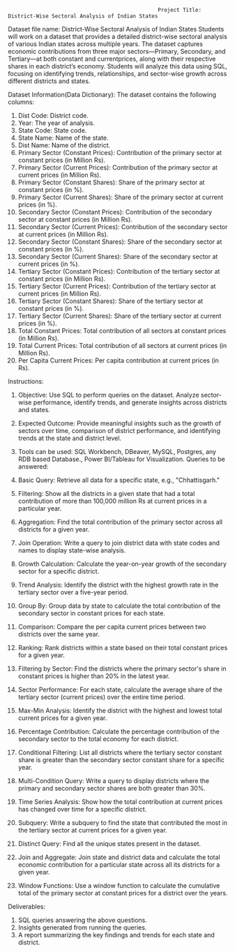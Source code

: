                                                     Project Title: District-Wise Sectoral Analysis of Indian States
Dataset file name: District-Wise Sectoral Analysis of Indian States
Students will work on a dataset that provides a detailed district-wise sectoral analysis of various Indian states across multiple years. The dataset captures economic contributions
from three major sectors—Primary, Secondary, and Tertiary—at both constant and currentprices, along with their respective shares in each district’s economy. Students will analyze
this data using SQL, focusing on identifying trends, relationships, and sector-wise growth across different districts and states.


Dataset Information(Data Dictionary):
The dataset contains the following columns:
1. Dist Code: District code.
2. Year: The year of analysis.
3. State Code: State code.
4. State Name: Name of the state.
5. Dist Name: Name of the district.
6. Primary Sector (Constant Prices): Contribution of the primary sector at constant
prices (in Million Rs).
7. Primary Sector (Current Prices): Contribution of the primary sector at current prices
(in Million Rs).
8. Primary Sector (Constant Shares): Share of the primary sector at constant prices
(in %).
9. Primary Sector (Current Shares): Share of the primary sector at current prices (in
%).
10. Secondary Sector (Constant Prices): Contribution of the secondary sector at
constant prices (in Million Rs).
11. Secondary Sector (Current Prices): Contribution of the secondary sector at current
prices (in Million Rs).
12. Secondary Sector (Constant Shares): Share of the secondary sector at constant
prices (in %).
13. Secondary Sector (Current Shares): Share of the secondary sector at current
prices (in %).
14. Tertiary Sector (Constant Prices): Contribution of the tertiary sector at constant
prices (in Million Rs).
15. Tertiary Sector (Current Prices): Contribution of the tertiary sector at current prices
(in Million Rs).
16. Tertiary Sector (Constant Shares): Share of the tertiary sector at constant prices (in
%).
17. Tertiary Sector (Current Shares): Share of the tertiary sector at current prices (in
%).
18. Total Constant Prices: Total contribution of all sectors at constant prices (in Million
Rs).
19. Total Current Prices: Total contribution of all sectors at current prices (in Million Rs).
20. Per Capita Current Prices: Per capita contribution at current prices (in Rs).

Instructions:
1. Objective: Use SQL to perform queries on the dataset. Analyze sector-wise
performance, identify trends, and generate insights across districts and states.
2. Expected Outcome: Provide meaningful insights such as the growth of sectors over
time, comparison of district performance, and identifying trends at the state and
district level.
3. Tools can be used: SQL Workbench, DBeaver, MySQL, Postgres, any RDB based
Database., Power BI/Tableau for Visualization.
Queries to be answered:
1. Basic Query: Retrieve all data for a specific state, e.g., "Chhattisgarh."
2. Filtering: Show all the districts in a given state that had a total contribution of more
than 100,000 million Rs at current prices in a particular year.
3. Aggregation: Find the total contribution of the primary sector across all districts for a
given year.
4. Join Operation: Write a query to join district data with state codes and names to
display state-wise analysis.
5. Growth Calculation: Calculate the year-on-year growth of the secondary sector for a
specific district.
6. Trend Analysis: Identify the district with the highest growth rate in the tertiary sector
over a five-year period.
7. Group By: Group data by state to calculate the total contribution of the secondary
sector in constant prices for each state.
8. Comparison: Compare the per capita current prices between two districts over the
same year.
9. Ranking: Rank districts within a state based on their total constant prices for a given
year.
10. Filtering by Sector: Find the districts where the primary sector's share in constant
prices is higher than 20% in the latest year.
11. Sector Performance: For each state, calculate the average share of the tertiary
sector (current prices) over the entire time period.
12. Max-Min Analysis: Identify the district with the highest and lowest total current
prices for a given year.
13. Percentage Contribution: Calculate the percentage contribution of the secondary
sector to the total economy for each district.
14. Conditional Filtering: List all districts where the tertiary sector constant share is
greater than the secondary sector constant share for a specific year.
15. Multi-Condition Query: Write a query to display districts where the primary and
secondary sector shares are both greater than 30%.
16. Time Series Analysis: Show how the total contribution at current prices has
changed over time for a specific district.
17. Subquery: Write a subquery to find the state that contributed the most in the tertiary
sector at current prices for a given year.
18. Distinct Query: Find all the unique states present in the dataset.
19. Join and Aggregate: Join state and district data and calculate the total economic
contribution for a particular state across all its districts for a given year.

20. Window Functions: Use a window function to calculate the cumulative total of the
primary sector at constant prices for a district over the years.

Deliverables:
1. SQL queries answering the above questions.
2. Insights generated from running the queries.
3. A report summarizing the key findings and trends for each state and district.

